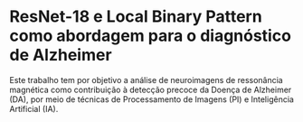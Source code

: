 # ResNet-18 e Local Binary Pattern como abordagem para o diagnóstico de Alzheimer 
Este trabalho tem por objetivo a análise de neuroimagens de ressonância magnética como contribuição à detecção precoce da Doença de Alzheimer (DA), por meio de técnicas de Processamento de Imagens (PI) e Inteligência Artificial (IA).
